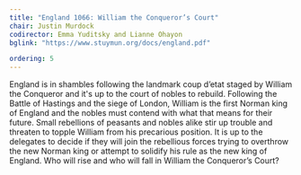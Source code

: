 ```yaml
---
title: "England 1066: William the Conqueror’s Court"
chair: Justin Murdock
codirector: Emma Yuditsky and Lianne Ohayon
bglink: "https://www.stuymun.org/docs/england.pdf"

ordering: 5
---
```

England is in shambles following the landmark coup d’etat staged by William the Conqueror and it's up to the court of nobles to rebuild. Following the Battle of Hastings and the siege of London, William is the first Norman king of England and the nobles must contend with what that means for their future. Small rebellions of peasants and nobles alike stir up trouble and threaten to topple William from his precarious position. It is up to the delegates to decide if they will join the rebellious forces trying to overthrow the new Norman king or attempt to solidify his rule as the new king of England. Who will rise and who will fall in William the Conqueror’s Court?
